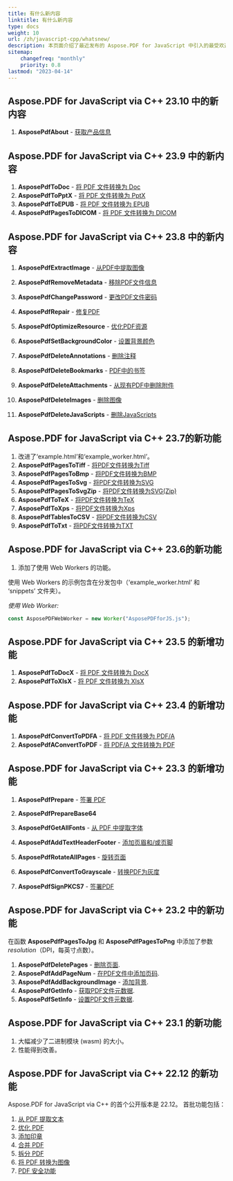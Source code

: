 ```yaml
---
title: 有什么新内容
linktitle: 有什么新内容
type: docs
weight: 10
url: /zh/javascript-cpp/whatsnew/
description: 本页面介绍了最近发布的 Aspose.PDF for JavaScript 中引入的最受欢迎的新功能。
sitemap:
    changefreq: "monthly"
    priority: 0.8
lastmod: "2023-04-14"
---
```


## Aspose.PDF for JavaScript via C++ 23.10 中的新内容

1. **AsposePdfAbout** - [获取产品信息](/pdf/zh/javascript-cpp/get-info-about-product/)

## Aspose.PDF for JavaScript via C++ 23.9 中的新内容

1. **AsposePdfToDoc** - [将 PDF 文件转换为 Doc](/pdf/zh/javascript-cpp/conversion/)
1. **AsposePdfToPptX** - [将 PDF 文件转换为 PptX](/pdf/zh/javascript-cpp/conversion/)
1. **AsposePdfToEPUB** - [将 PDF 文件转换为 EPUB](/pdf/zh/javascript-cpp/conversion/)
1. **AsposePdfPagesToDICOM** - [将 PDF 文件转换为 DICOM](/pdf/zh/javascript-cpp/conversion/)

## Aspose.PDF for JavaScript via C++ 23.8 中的新内容

1. **AsposePdfExtractImage** - [从PDF中提取图像](/pdf/zh/javascript-cpp/extract-images-from-the-pdf-file/)
1. **AsposePdfRemoveMetadata** - [移除PDF文件信息](/pdf/zh/javascript-cpp/pdf-file-metadata/)
1. **AsposePdfChangePassword** - [更改PDF文件密码](/pdf/zh/javascript-cpp/change-password-pdf/)
1. **AsposePdfRepair** - [修复PDF](/pdf/zh/javascript-cpp/repair-pdf/)
1. **AsposePdfOptimizeResource** - [优化PDF资源](/pdf/zh/javascript-cpp/optimize-pdf-resources/)
1. **AsposePdfSetBackgroundColor** - [设置背景颜色](/pdf/zh/javascript-cpp/set-background-color/)
1. **AsposePdfDeleteAnnotations** - [删除注释](/pdf/zh/javascript-cpp/delete-annotation/)
1. **AsposePdfDeleteBookmarks** - [PDF中的书签](/pdf/zh/javascript-cpp/bookmark/)
1. **AsposePdfDeleteAttachments** - [从现有PDF中删除附件](/pdf/zh/javascript-cpp/removing-attachment-from-an-existing-pdf/)
1. **AsposePdfDeleteImages** - [删除图像](/pdf/zh/javascript-cpp/delete-images-from-pdf-file/)

1. **AsposePdfDeleteJavaScripts** - [删除JavaScripts](/pdf/zh/javascript-cpp/delete-javascripts/)

## Aspose.PDF for JavaScript via C++ 23.7的新功能

1. 改进了‘example.html’和‘example_worker.html’。
1. **AsposePdfPagesToTiff** - [将PDF文件转换为Tiff](/pdf/zh/javascript-cpp/conversion/)
1. **AsposePdfPagesToBmp** - [将PDF文件转换为BMP](/pdf/zh/javascript-cpp/conversion/)
1. **AsposePdfPagesToSvg** - [将PDF文件转换为SVG](/pdf/zh/javascript-cpp/conversion/)
1. **AsposePdfPagesToSvgZip** - [将PDF文件转换为SVG(Zip)](/pdf/zh/javascript-cpp/conversion/)
1. **AsposePdfToTeX** - [将PDF文件转换为TeX](/pdf/zh/javascript-cpp/conversion/)
1. **AsposePdfToXps** - [将PDF文件转换为Xps](/pdf/zh/javascript-cpp/conversion/)
1. **AsposePdfTablesToCSV** - [将PDF文件转换为CSV](/pdf/zh/javascript-cpp/conversion/)
1. **AsposePdfToTxt** - [将PDF文件转换为TXT](/pdf/zh/javascript-cpp/conversion/)


## Aspose.PDF for JavaScript via C++ 23.6的新功能

1. 添加了使用 Web Workers 的功能。

使用 Web Workers 的示例包含在分发包中（‘example_worker.html’ 和 ‘snippets’ 文件夹）。

_使用 Web Worker:_

```js
const AsposePDFWebWorker = new Worker("AsposePDFforJS.js");
```

## Aspose.PDF for JavaScript via C++ 23.5 的新增功能

1. **AsposePdfToDocX** - [将 PDF 文件转换为 DocX](/pdf/zh/javascript-cpp/conversion/)
1. **AsposePdfToXlsX** - [将 PDF 文件转换为 XlsX](/pdf/zh/javascript-cpp/conversion/)

## Aspose.PDF for JavaScript via C++ 23.4 的新增功能

1. **AsposePdfConvertToPDFA** - [将 PDF 文件转换为 PDF/A](/pdf/zh/javascript-cpp/conversion/)
1. **AsposePdfAConvertToPDF** - [将 PDF/A 文件转换为 PDF](/pdf/zh/javascript-cpp/conversion/)

## Aspose.PDF for JavaScript via C++ 23.3 的新增功能

1. **AsposePdfPrepare** - [签署 PDF](/pdf/zh/javascript-cpp/sign-pdf/)
1. **AsposePdfPrepareBase64**
1. **AsposePdfGetAllFonts** - [从 PDF 中提取字体](/pdf/zh/javascript-cpp/extract-fonts-from-pdf/)

1. **AsposePdfAddTextHeaderFooter** - [添加页眉和/或页脚](/pdf/zh/javascript-cpp/add-headers-and-footers-of-pdf-file/)
1. **AsposePdfRotateAllPages** - [旋转页面](/pdf/zh/javascript-cpp/rotate-pages/)
1. **AsposePdfConvertToGrayscale** - [转换PDF为灰度](/pdf/zh/javascript-cpp/conversion/)
1. **AsposePdfSignPKCS7** - [签署PDF](/pdf/zh/javascript-cpp/sign-pdf/)

## Aspose.PDF for JavaScript via C++ 23.2 中的新功能

在函数 **AsposePdfPagesToJpg** 和 **AsposePdfPagesToPng** 中添加了参数 *resolution*（DPI，每英寸点数）。

1. **AsposePdfDeletePages** - [删除页面](/pdf/zh/javascript-cpp/delete-pages/).
1. **AsposePdfAddPageNum** - [在PDF文件中添加页码](/pdf/zh/javascript-cpp/add-page-number/).
1. **AsposePdfAddBackgroundImage** - [添加背景](/pdf/zh/javascript-cpp/add-backgrounds/).
1. **AsposePdfGetInfo** - [获取PDF文件元数据](/pdf/zh/javascript-cpp/pdf-file-metadata/).
1. **AsposePdfSetInfo** - [设置PDF文件元数据](/pdf/zh/javascript-cpp/pdf-file-metadata/).

## Aspose.PDF for JavaScript via C++ 23.1 的新功能

1. 大幅减少了二进制模块 (wasm) 的大小。
1. 性能得到改善。

## Aspose.PDF for JavaScript via C++ 22.12 的新功能

Aspose.PDF for JavaScript via C++ 的首个公开版本是 22.12。
首批功能包括：

1. [从 PDF 提取文本](/pdf/zh/javascript-cpp/extract-text/)
1. [优化 PDF](/pdf/zh/javascript-cpp/optimize-pdf/)
1. [添加印章](/pdf/zh/javascript-cpp/stamping/)
1. [合并 PDF](/pdf/zh/javascript-cpp/merge-pdf/)
1. [拆分 PDF](/pdf/zh/javascript-cpp/split-pdf/)
1. [将 PDF 转换为图像](/pdf/zh/javascript-cpp/conversion/)
1. [PDF 安全功能](/pdf/zh/javascript-cpp/decrypt-pdf/)